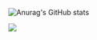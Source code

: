 ![Anurag's GitHub stats](https://github-readme-stats.vercel.app/api?username=suXjung&show_icons=true&theme=radical)


<a href="https://www.youtube.com/channel/UCn7seSVRA84bGyPaitLIsxg" target="_blank"><img src="https://img.shields.io/badge/label-FF0000?style=for-the-badge&logo=appveyOI&logoColor=FF0000"/></a>
